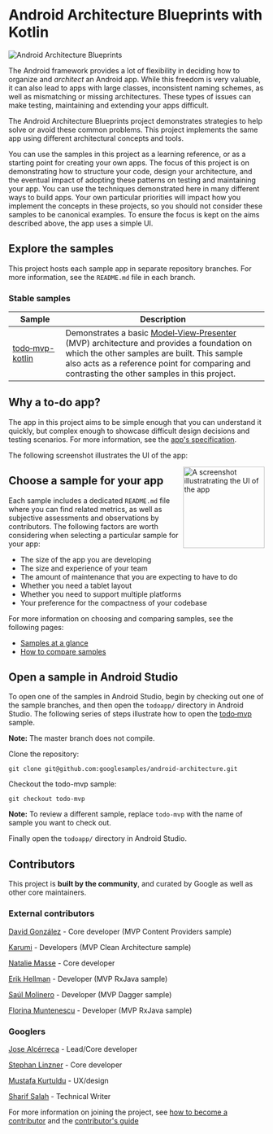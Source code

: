 # Android Architecture Blueprints with Kotlin

<img src="https://github.com/googlesamples/android-architecture/wiki/images/aab-logo.png" alt="Android Architecture Blueprints"/>

The Android framework provides a lot of flexibility in deciding how to organize and <em>architect</em> an Android app. While this freedom is very valuable, it can also lead to apps with large classes, inconsistent naming schemes, as well as mismatching or missing architectures. These types of issues can make testing, maintaining and extending your apps difficult.

The Android Architecture Blueprints project demonstrates strategies to help solve or avoid these common problems. This project implements the same app using different architectural concepts and tools.

You can use the samples in this project as a learning reference, or as a starting point for creating your own apps. The focus of this project is on demonstrating how to structure your code, design your architecture, and the eventual impact of adopting these patterns on testing and maintaining your app. You can use the techniques demonstrated here in many different ways to build apps. Your own particular priorities will impact how you implement the concepts in these projects, so you should not consider these samples to be canonical examples. To ensure the focus is kept on the aims described above, the app uses a simple UI.

## Explore the samples

This project hosts each sample app in separate repository branches. For more information, see the `README.md` file in each branch.

### Stable samples
| Sample | Description |
| ------------- | ------------- |
| [todo‑mvp-kotlin](https://github.com/bfarrelladelphi/android-architecture/tree/todo-mvp-kotlin/) | Demonstrates a basic [Model‑View‑Presenter](https://en.wikipedia.org/wiki/Model%E2%80%93view%E2%80%93presenter) (MVP) architecture and provides a foundation on which the other samples are built. This sample also acts as a reference point for comparing and contrasting the other samples in this project. |

## Why a to-do app?

The app in this project aims to be simple enough that you can understand it quickly, but complex enough to showcase difficult design decisions and testing scenarios. For more information, see the [app's specification](https://github.com/googlesamples/android-architecture/wiki/To-do-app-specification).

The following screenshot illustrates the UI of the app:

<img src="https://github.com/googlesamples/android-architecture/wiki/images/tasks2.png" alt="A screenshot illustratrating the UI of the app" width="160" style="display: inline; float: right"/>

## Choose a sample for your app

Each sample includes a dedicated `README.md` file where you can find related metrics, as well as subjective assessments and observations by contributors. The following factors are worth considering when selecting a particular sample for your app:

* The size of the app you are developing
* The size and experience of your team
* The amount of maintenance that you are expecting to have to do
* Whether you need a tablet layout
* Whether you need to support multiple platforms
* Your preference for the compactness of your codebase

For more information on choosing and comparing samples, see the following pages:
* [Samples at a glance](https://github.com/googlesamples/android-architecture/wiki/Samples-at-a-glance)
* [How to compare samples](https://github.com/googlesamples/android-architecture/wiki/How-to-compare-samples)

## Open a sample in Android Studio

To open one of the samples in Android Studio, begin by checking out one of the sample branches, and then open the `todoapp/` directory in Android Studio. The following series of steps illustrate how to open the [todo‑mvp](https://github.com/googlesamples/android-architecture/tree/todo-mvp) sample.

**Note:** The master branch does not compile.

Clone the repository:

```
git clone git@github.com:googlesamples/android-architecture.git
```

Checkout the todo-mvp sample:
```
git checkout todo-mvp
```

**Note:** To review a different sample, replace `todo-mvp` with the name of sample you want to check out.

Finally open the `todoapp/` directory in Android Studio.

## Contributors

This project is **built by the community**, and curated by Google as well as other core maintainers.

### External contributors

[David González](http://github.com/malmstein) - Core developer (MVP Content Providers sample)

[Karumi](http://github.com/Karumi) - Developers (MVP Clean Architecture sample)

[Natalie Masse](http://github.com/freewheelnat) - Core developer

[Erik Hellman](https://github.com/ErikHellman) - Developer (MVP RxJava sample)

[Saúl Molinero](https://github.com/saulmm) - Developer (MVP Dagger sample)

[Florina Muntenescu](https://github.com/florina-muntenescu) - Developer (MVP RxJava sample)

### Googlers

[Jose Alcérreca](http://github.com/JoseAlcerreca) - Lead/Core developer

[Stephan Linzner](http://github.com/slinzner) - Core developer

[Mustafa Kurtuldu](https://github.com/mustafa-x) - UX/design

[Sharif Salah](https://github.com/sharifsalah) - Technical Writer

For more information on joining the project, see [how to become a contributor](https://github.com/googlesamples/android-architecture/blob/master/CONTRIBUTING.md) and the [contributor's guide](https://github.com/googlesamples/android-architecture/wiki/Contributions)
